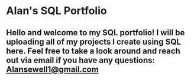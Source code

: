 # Alan's SQL Portfolio

## Hello and welcome to my SQL portfolio! I will be uploading all of my projects I create using SQL here. Feel free to take a look around and reach out via email if you have any questions: Alansewell1@gmail.com
